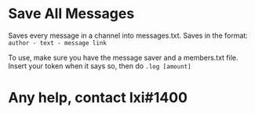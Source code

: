 # Save All Messages
Saves every message in a channel into messages.txt. Saves in the format: `author - text - message link`


To use, make sure you have the message saver and a members.txt file. Insert your token when it says so, then do `.log [amount]`


# Any help, contact lxi#1400
